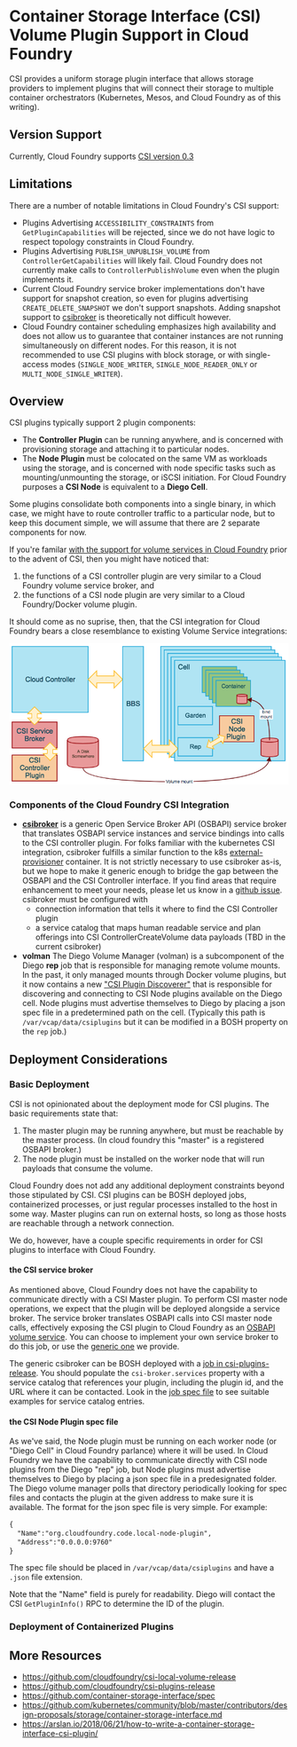 # Container Storage Interface (CSI) Volume Plugin Support in Cloud Foundry

CSI provides a uniform storage plugin interface that allows storage providers to implement plugins that will connect their storage to multiple container orchestrators (Kubernetes, Mesos, and Cloud Foundry as of this writing).

## Version Support
Currently, Cloud Foundry supports [CSI version 0.3](https://github.com/container-storage-interface/spec/tree/v0.3.0)

## Limitations
There are a number of notable limitations in Cloud Foundry's CSI support:
* Plugins Advertising `ACCESSIBILITY_CONSTRAINTS` from `GetPluginCapabilities` will be rejected, since we do not have logic to respect topology constraints in Cloud Foundry.
* Plugins Advertising `PUBLISH_UNPUBLISH_VOLUME` from `ControllerGetCapabilities` will likely fail.  Cloud Foundry does not currently make calls to `ControllerPublishVolume` even when the plugin implements it.
* Current Cloud Foundry service broker implementations don't have support for snapshot creation, so even for plugins advertising `CREATE_DELETE_SNAPSHOT` we don't support snapshots.  Adding snapshot support to [csibroker](https://github.com/cloudfoundry/csibroker) is theoretically not difficult however.
* Cloud Foundry container scheduling emphasizes high availability and does not allow us to guarantee that container instances are not running simultaneously on different nodes.  For this reason, it is not recommended to use CSI plugins with block storage, or with single-access modes (`SINGLE_NODE_WRITER`, `SINGLE_NODE_READER_ONLY` or `MULTI_NODE_SINGLE_WRITER`).

## Overview
CSI plugins typically support 2 plugin components:
* The **Controller Plugin** can be running anywhere, and is concerned with provisioning storage and attaching it to particular nodes.
* The **Node Plugin** must be colocated on the same VM as workloads using the storage, and is concerned with node specific tasks such as mounting/unmounting the storage, or iSCSI initiation.  For Cloud Foundry purposes a **CSI Node** is equivalent to a **Diego Cell**.

Some plugins consolidate both components into a single binary, in which case, we might have to route controller traffic to a particular node, but to keep this document simple, we will assume that there are 2 separate components for now.

If you're familar [with the support for volume services in Cloud Foundry](http://bit.ly/cf-persi-overview) prior to the advent of CSI, then you might have noticed that:

1) the functions of a CSI controller plugin are very similar to a Cloud Foundry volume service broker, and
1) the functions of a CSI node plugin are very similar to a Cloud Foundry/Docker volume plugin.

It should come as no suprise, then, that the CSI integration for Cloud Foundry bears a close resemblance to existing Volume Service integrations:

![CSI in Cloud Foundry Diagram](images/CSI-CS.png)

### Components of the Cloud Foundry CSI Integration

* **[csibroker](https://github.com/cloudfoundry/csibroker)** is a generic Open Service Broker API (OSBAPI) service broker that translates OSBAPI service instances and service bindings into calls to the CSI controller plugin.  For folks familiar with the kubernetes CSI integration, csibroker fulfills a similar function to the k8s [external-provisioner](https://github.com/kubernetes-csi/external-provisioner) container. It is not strictly necessary to use csibroker as-is, but we hope to make it generic enough to bridge the gap between the OSBAPI and the CSI Controller interface.  If you find areas that require enhancement to meet your needs, please let us know in a [github issue](https://github.com/cloudfoundry/csi-plugins-release/issues). csibroker must be configured with 
  - connection information that tells it where to find the CSI Controller plugin 
  - a service catalog that maps human readable service and plan offerings into CSI ControllerCreateVolume data payloads (TBD in the current csibroker)
* **volman** The Diego Volume Manager (volman) is a subcomponent of the Diego **rep** job that is responsible for managing remote volume mounts.  In the past, it only managed mounts through Docker volume plugins, but it now contains a new ["CSI Plugin Discoverer"](https://github.com/cloudfoundry/volman/blob/master/voldiscoverers/csiplugin_discoverer.go) that is responsible for discovering and connecting to CSI Node plugins available on the Diego cell.  Node plugins must advertise themselves to Diego by placing a json spec file in a predetermined path on the cell.  (Typically this path is `/var/vcap/data/csiplugins` but it can be modified in a BOSH property on the `rep` job.)  

## Deployment Considerations

### Basic Deployment
CSI is not opinionated about the deployment mode for CSI plugins.  The basic requirements state that:
1) The master plugin may be running anywhere, but must be reachable by the master process.  (In cloud foundry this "master" is a registered OSBAPI broker.)
2) The node plugin must be installed on the worker node that will run payloads that consume the volume.

Cloud Foundry does not add any additional deployment constraints beyond those stipulated by CSI.  CSI plugins can be BOSH deployed jobs, containerized processes, or just regular processes installed to the host in some way.  Master plugins can run on external hosts, so long as those hosts are reachable through a network connection.

We do, however, have a couple specific requirements in order for CSI plugins to interface with Cloud Foundry.

#### the CSI service broker
As mentioned above, Cloud Foundry does not have the capability to communicate directly with a CSI Master plugin.  To perform CSI master node operations, we expect that the plugin will be deployed alongside a service broker.  The service broker translates OSBAPI calls into CSI master node calls, effectively exposing the CSI plugin to Cloud Foundry as an [OSBAPI volume service](https://github.com/openservicebrokerapi/servicebroker/blob/master/spec.md#volume-services).  You can choose to implement your own service broker to do this job, or use the [generic one](https://github.com/cloudfoundry/csibroker) we provide.

The generic csibroker can be BOSH deployed with a [job in csi-plugins-release](https://github.com/cloudfoundry/csi-plugins-release/tree/master/jobs/csi-broker).  You should populate the `csi-broker.services` property with a service catalog that references your plugin, including the plugin id, and the URL where it can be contacted.  Look in the [job spec file](https://github.com/cloudfoundry/csi-plugins-release/blob/master/jobs/csi-broker/spec#L29-L50) to see suitable examples for service catalog entries.

#### the CSI Node Plugin spec file
As we've said, the Node plugin must be running on each worker node (or "Diego Cell" in Cloud Foundry parlance) where it will be used.  In Cloud Foundry we have the capability to communicate directly with CSI node plugins from the Diego "rep" job, but Node plugins must advertise themselves to Diego by placing a json spec file in a predesignated folder.  The Diego volume manager polls that directory periodically looking for spec files and contacts the plugin at the given address to make sure it is available.  The format for the json spec file is very simple.  For example:
```
{
  "Name":"org.cloudfoundry.code.local-node-plugin",
  "Address":"0.0.0.0:9760"
}
```
The spec file should be placed in `/var/vcap/data/csiplugins` and have a `.json` file extension.

Note that the "Name" field is purely for readability.  Diego will contact the CSI `GetPluginInfo()` RPC to determine the ID of the plugin.

### Deployment of Containerized Plugins

## More Resources
- https://github.com/cloudfoundry/csi-local-volume-release
- https://github.com/cloudfoundry/csi-plugins-release
- https://github.com/container-storage-interface/spec
- https://github.com/kubernetes/community/blob/master/contributors/design-proposals/storage/container-storage-interface.md
- https://arslan.io/2018/06/21/how-to-write-a-container-storage-interface-csi-plugin/

